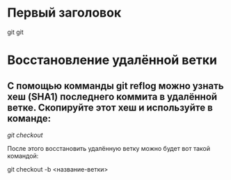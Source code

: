 # Первый заголовок
git 
git 
# Восстановление удалённой ветки
## С помощью комманды git reflog можно узнать хеш (SHA1) последнего коммита в удалённой ветке. Скопируйте этот хеш и используйте в команде:

  *git checkout <sha>*
  
После этого восстановить удалённую ветку можно будет вот такой командой:

git checkout -b <название-ветки>
  
  
